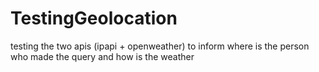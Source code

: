 # TestingGeolocation
testing the two apis (ipapi + openweather) to inform where is the person who made the query and how is the weather
